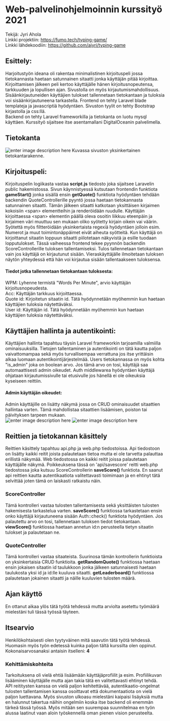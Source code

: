 # Web-palvelinohjelmoinnin kurssityö 2021
Tekijä: Jyri Ahola  
Linkki projektiin: https://fumo.tech/typing-game/  
Linkki lähdekoodiin: https://github.com/ajyri/typing-game
## Esittely:
Harjoitustyön ideana oli rakentaa minimalistinen kirjoituspeli jossa tietokannasta haetaan satunnainen sitaatti jonka käyttäjän pitää kirjoittaa. Kirjoittamisen jälkeen peli kertoo käyttäjälle hänen kirjoitusnopeutensa, tarkkuuden ja lopullisen ajan. Sivustolla on myös kirjautumismahdollisuus. Sisäänkirjautuneiden käyttäjien tulokset tallennetaan tietokantaan ja tuloksia voi sisäänkirjautuneena tarkastella. 
Frontend on tehty Laravel blade templateja ja javascriptiä hyödyntäen. Sivuston tyylit on tehty Bootstrap kirjastolla ja css:llä.      
Backend on tehty Laravel frameworkilla ja tietokanta on luotu mysql käyttäen.
Kurssityö sijaitsee itse asentamallani DigitalOceanin palvelimella.
## Tietokanta
![enter image description here](https://i.imgur.com/UcsCvBa.png)
Kuvassa sivuston yksinkertainen tietokantarakenne.
 ## Kirjoituspeli:
 Kirjoituspelin logiikasta vastaa **script.js** tiedosto joka sijaitsee Laravelin public hakemistossa.
Sivun käynnistyessä kutsutaan frontendin funktiota **gameStart()** jonka sisällä ensin **getQuote()** funktiota hyödyntäen tehdään backendin QuoteControllerille pyyntö jossa haetaan tietokannasta satunnainen sitaatti. Tämän jälkeen sitaatti katkotaan yksittäisen kirjaimen kokoisiin \<span> elementteihin ja renderöidään ruudulle. Käyttäjän kirjoittaessa \<span> elementin päällä oleva osoitin liikkuu eteenpäin ja kirjaimen väri muuttuu sen mukaan oliko syötetty kirjain oikein vai väärin. Syötettä myös filtteröidään yksinkertaista regexiä hyödyntäen jolloin esim. Numerot ja muut toimintonäppäimet eivät aiheuta syötteitä. 
Kun käyttäjä on kirjoittanut sitaatin loppuun sitaatti piilotetaan näkyvistä ja esille tuodaan lopputulokset. Tässä vaiheessa frontend tekee pyynnön backendin ScoreControllerille tuloksen tallentamiseksi. Tulos tallennetaan tietokantaan vain jos käyttäjä on kirjautunut sisään. Vieraskäyttäjälle ilmoitetaan tuloksen näytön yhteydessä että hän voi kirjautua sisään tallentaakseen tuloksensa.
#### Tiedot jotka tallennetaan tietokantaan tuloksesta:
WPM: Lyhenne termistä "Words Per Minute",  arvio käyttäjän kirjoitusnopeudesta.   
Acc: Käyttäjän tarkkuus kirjoittaessa.   
Quote id: Kirjoitetun sitaatin id. Tätä hyödynnetään myöhemmin kun haetaan käyttäjien tuloksia näytettäväksi.   
User id: Käyttäjän id. Tätä hyödynnetään myöhemmin kun haetaan käyttäjien tuloksia näytettäväksi.   

## Käyttäjien hallinta ja autentikointi:
Käyttäjien hallinta tapahtuu täysin Laravel frameworkin tarjoamilla valmiilla ominaisuuksilla. Tietojen tallentaminen ja autentikointi on tätä kautta paljon vaivattomampaa sekä myös turvallisempaa verrattuna jos itse yrittäisin alkaa luomaan autentikointijärjestelmää. Users tietokannassa on myös kohta "is_admin" joka on boolean arvo. Jos tämä arvo on tosi, käyttäjä saa automaattisesti admin oikeudet. Auth middlewarea hyödyntäen käyttäjä ohjataan kirjautumissivulle tai etusivulle jos hänellä ei ole oikeuksia kyseiseen reittiin.

#### Admin käyttäjän oikeudet:
Admin käyttäjille on lisätty näkymä jossa on CRUD ominaisuudet sitaattien hallintaa varten. Tämä mahdollistaa sitaattien lisäämisen, poiston tai päivityksen tarpeen mukaan.   
![enter image description here](https://i.imgur.com/RKHxcdT.png)
![enter image description here](https://i.imgur.com/4wWszLY.png)
## Reittien ja tietokannan käsittely
Reittien käsittely tapahtuu api.php ja web.php tiedostoissa. Api tiedostoon on lisätty kaikki reitit joista palautetaan tietoa mutta ei ole tarvetta palauttaa erillistä näkymää. Web tiedostossa on kaikki reitit joissa palautetaan käyttäjälle näkymä. Poikkeuksena tässä on 'api/savescore' reitti web.php tiedostossa joka kutsuu ScoreControllerin **saveScore()** funktiota. En saanut api reittien kautta autentikaatiota valitettavasti toimimaan ja en ehtinyt tätä selvittää joten tämä on laiskasti ratkaistu näin.

### ScoreController
Tämä kontrolleri vastaa tulosten tallentamisesta sekä yksittäisten tulosten hakemisesta tarkastelua varten.
**saveScore()** funktiossa tarkastetaan ensin onko käyttäjä kirjautuneena sisään Auth::check() funktiota hyödyntäen. Jos palautettu arvo on tosi, tallennetaan tuloksen tiedot tietokantaan.
**viewScore()** funktiossa haetaan annetun id:n perusteella tietyn sitaatin tulokset ja palautetaan ne.


### QuoteController
Tämä kontrolleri vastaa sitaateista. Suurinosa tämän kontrollerin funktioista on yksinkertaisia CRUD funktioita.
**getRandomQuote()** funktiossa haetaan ensin jokaisen sitaatin id taulukkoon jonka jälkeen satunnaisesti haetaan taulukosta yksi id ja id:lle kuuluva sitaatti.
**getLeaderboard()** funktiossa palautetaan jokainen sitaatti ja näille kuuluvien tulosten määrä.

## Ajan käyttö
En ottanut aikaa ylös tätä työtä tehdessä mutta arviolta asetettu työmäärä mielestäni tuli tässä työssä täyteen.

## Itsearvio
Henkilökohtaisesti olen tyytyväinen mitä saavutin tätä työtä tehdessä. Huomasin myös työn edetessä kuinka paljon tältä kurssilta olen oppinut. Kokonaisarvosanaksi antaisin itselleni: **4**
### Kehittämiskohteita
Tarkoituksena oli vielä ehtiä lisäämään käyttäjäprofiilit ja esim. Profiilikuvan lisääminen käyttäjälle mutta ajan takia tätä en valitettavasti ehtinyt tehdä. API reititysten kanssa on vielä paljon kehitettävää, autentikaatio-ongelmat tulosten tallentamisen kanssa osoittavat että dokumentaatiota on vielä paljon luettavana. Myös sivuston ulkoasu mielestäni kaipaisi lisäyksiä mutta en halunnut takertua näihin ongelmiin koska itse backend oli enemmän tärkeä tässä työssä. Myös mitään sen suurempaa suunnitelmaa en työn alussa laatinut vaan aloin työskennellä oman pienen vision perusteelta.
